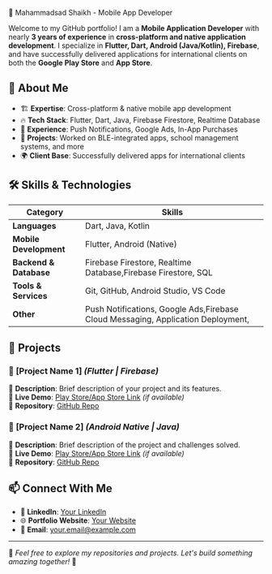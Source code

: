 🚀 Mahammadsad Shaikh - Mobile App Developer


Welcome to my GitHub portfolio! I am a **Mobile Application Developer** with nearly **3 years of experience** in **cross-platform and native application development**. I specialize in **Flutter, Dart, Android (Java/Kotlin), Firebase**, and have successfully delivered applications for international clients on both the **Google Play Store** and **App Store**.

## 📱 **About Me**
- 🏗 **Expertise**: Cross-platform & native mobile app development
- 🔥 **Tech Stack**: Flutter, Dart, Java, Firebase Firestore, Realtime Database
- 📲 **Experience**: Push Notifications, Google Ads, In-App Purchases
- 🎯 **Projects**: Worked on BLE-integrated apps, school management systems, and more
- 🌍 **Client Base**: Successfully delivered apps for international clients

## 🛠 **Skills & Technologies**

| Category | Skills |
|----------|--------|
| **Languages** | Dart, Java, Kotlin |
| **Mobile Development** | Flutter, Android (Native) |
| **Backend & Database** | Firebase Firestore, Realtime Database,Firebase Firestore, SQL|
| **Tools & Services** | Git, GitHub, Android Studio, VS Code |
| **Other** | Push Notifications, Google Ads,Firebase Cloud Messaging, Application Deployment,|

## 🌟 **Projects**
### 📌 **[Project Name 1]** *(Flutter | Firebase)*  
📝 **Description**: Brief description of your project and its features.  
🔗 **Live Demo**: [Play Store/App Store Link](#) *(if available)*  
📂 **Repository**: [GitHub Repo](#)

### 📌 **[Project Name 2]** *(Android Native | Java)*  
📝 **Description**: Brief description of the project and challenges solved.  
🔗 **Live Demo**: [Play Store/App Store Link](#) *(if available)*  
📂 **Repository**: [GitHub Repo](#)

## 📫 **Connect With Me**
- 💼 **LinkedIn**: [Your LinkedIn](#)
- 🌐 **Portfolio Website**: [Your Website](#)
- 📧 **Email**: your.email@example.com

---

📌 *Feel free to explore my repositories and projects. Let's build something amazing together!* 🚀

